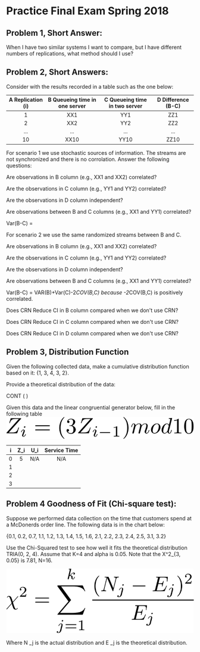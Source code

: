 # Practice Final Exam Spring 2018

## Problem 1, Short Answer:
When I have two similar systems I want to compare, but I have different numbers of replications, what method should I use? 


## Problem 2, Short Answers:
Consider with the results recorded in a table such as the one below:


| A Replication (i)| B Queueing time in one server| C Queueing time in two server| D Difference (B-C) |
| :-----------: |:-------------:| :----:| :----: |
| 1      | XX1 | YY1 | ZZ1 |
| 2      | XX2     |   YY2 | ZZ2 |
| ... | ...      |   ... | ...|
| 10 | XX10 | YY10 | ZZ10|

For scenario 1 we use stochastic sources of information. The streams are not synchronized and there is no corrolation. Answer the following questions:

Are observations in B column (e.g., XX1 and XX2) correlated?


Are the observations in C column (e.g., YY1 and YY2) correlated?


Are the observations in D column independent?


Are observations between B and C columns (e.g., XX1 and YY1) correlated? 


Var(B-C) = 



For scenario 2 we use the same randomized streams between B and C. 


Are observations in B column (e.g., XX1 and XX2) correlated?


Are the observations in C column (e.g., YY1 and YY2) correlated?


Are the observations in D column independent?


Are observations between B and C columns (e.g., XX1 and YY1) correlated? 


Var(B-C) = 
VAR(B)+Var(C)-2*COV(B,C) because -2*COV(B,C) is positively correlated. 


Does CRN Reduce CI in B column compared when we don't use CRN?


Does CRN Reduce CI in C column compared when we don't use CRN?


Does CRN Reduce CI in D column compared when we don't use CRN?


## Problem 3, Distribution Function

Given the following collected data, make a cumulative distribution function based on it:
{1, 3, 4, 3, 2}.



Provide a theoretical distribution of the data:

CONT (                                          ) 


Given this data and the linear congruential generator below, fill in the following table
![Z_i=(3Z_{i-1})mod10](linear_congruential_generator.png)

| i | Z_i | U_i | Service Time |
|:-:|:---:| :-: | :-: |
| 0 |  5  | N/A | N/A |
| 1 |     |     |     |
| 2 |     |     |     |
| 3 |     |     |     |

## Problem 4 Goodness of Fit (Chi-square test): 
Suppose we performed data collection on the time that customers spend at a 
McDonerds order line. The following data is in the chart below:

{0.1, 0.2, 0.7, 1.1, 1.2, 1.3, 1.4, 1.5, 1.6, 2.1, 2.2, 2.3, 2.4, 2.5, 3.1, 3.2} 

Use the Chi-Squared test to see how well it fits the theoretical distribution
TRIA(0, 2, 4). Assume that K=4 and alpha is 0.05. Note that the X^2_{3, 0.05} 
is 7.81, N=16. 

![\chi^2=\sum_{j=1}^k\frac{(N_j-E_j)^2}{E_j}](ChiSquaredTest.png)

Where N _j is the actual distribution and E _j is the theoretical distribution. 


